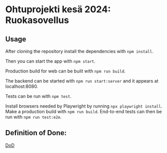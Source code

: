 # Ohtuprojekti kesä 2024: Ruokasovellus

## Usage

After cloning the repository install the dependencies with `npm install`.

Then you can start the app with `npm start`.

Production build for web can be built with `npm run build`.

The backend can be started with `npm run start:server` and it appears at localhost:8080.

Tests can be run with `npm test`.

Install browsers needed by Playwright by running `npx playwright install`.
Make a production build with `npm run build`.
End-to-end tests can then be run with `npm run test:e2e`.

## Definition of Done:

[DoD](https://github.com/ohturuokasovellus/OhtuRuokasovellus/blob/main/documentation/DoD.md)

